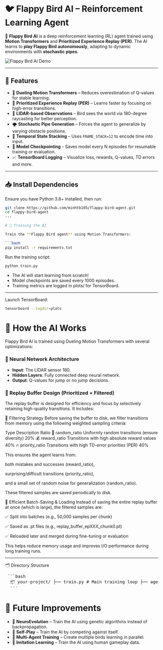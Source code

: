 # 🐦 Flappy Bird AI – Reinforcement Learning Agent

🚀 **Flappy Bird AI** is a deep reinforcement learning (RL) agent trained using **Motion Transformers** and **Prioritized Experience Replay (PER)**. The AI learns to **play Flappy Bird autonomously**, adapting to dynamic environments with **stochastic pipes**.

![Flappy Bird AI Demo](assets/demo.gif)  

---

## 🚀 Features
- 🧠 **Dueling Motion Transformers** – Reduces overestimation of Q-values for stable learning.
- 🎯 **Prioritized Experience Replay (PER)** – Learns faster by focusing on high-error transitions.
- 📡 **LIDAR-based Observations** – Bird sees the world via 180-degree raycasting for better perception.
- 🌪️ **Stochastic Pipe Generation** – Forces the agent to generalize by varying obstacle positions.
- 🧱 **Temporal State Stacking** – Uses `FRAME_STACK=12` to encode time into input.
- 💾 **Model Checkpointing** – Saves model every N episodes for resumable training or evaluation.
- 📈 **TensorBoard Logging** – Visualize loss, rewards, Q-values, TD errors and more.
---

## 📥 Install Dependencies
Ensure you have Python 3.8+ installed, then run:
```bash
git clone https://github.com/minhtb105/flappy-bird-agent.git
cd flappy-bird-agent
---

# 🤖 Training the AI

Train the **Flappy Bird agent** using Motion Transformers:

```bash
pip install -r requirements.txt
```

Run the training script:

```bash
python train.py
```

- The AI will start learning from scratch!  
- Model checkpoints are saved every 1000 episodes.  
- Training metrics are logged in plots/ for TensorBoard.
---

Launch TensorBoard:

```bash
tensorboard --logdir=plots
```

# 🔬 How the AI Works

Flappy Bird AI is trained using Dueling Motion Transformers with several optimizations:

### 🧠 Neural Network Architecture
- **Input**: The LIDAR sensor 180.
- **Hidden Layers**: Fully connected deep neural network.
- **Output**: Q-values for jump or no jump decisions.

### 🔁 Replay Buffer Design (Prioritized + Filtered)
The replay buffer is designed for efficiency and focus by selectively retaining high-quality transitions. It includes:

🧠 Filtering Strategy
Before saving the buffer to disk, we filter transitions from memory using the following weighted sampling criteria:

Type	Description	Ratio
🔄 random_ratio	Uniformly random transitions (ensure diversity)	20%
💰 reward_ratio	Transitions with high absolute reward values	40%
🔥 priority_ratio	Transitions with high TD-error priorities (PER)	40%

This ensures the agent learns from:

both mistakes and successes (reward_ratio),

surprising/difficult transitions (priority_ratio),

and a small set of random noise for generalization (random_ratio).

These filtered samples are saved periodically to disk.

💾 Efficient Batch-Saving & Loading
Instead of saving the entire replay buffer at once (which is large), the filtered samples are:

✅ Split into batches (e.g., 50,000 samples per chunk)

✅ Saved as .pt files (e.g., replay_buffer_epXXX_chunk0.pt)

✅ Reloaded later and merged during fine-tuning or evaluation

This helps reduce memory usage and improves I/O performance during long training runs.

---

🗂 Directory Structure
<pre> ```bash 
  📦 your-project/ ├── train.py # Main training loop ├── agent.py # DQN agent logic ├── game.py # Flappy Bird environment ├── replay_buffer.py # Replay buffer with PER │ ├── configs/ │ ├── dqn_configs.py # DQN settings │ └── game_configs.py # Game settings │ ├── models/ # Saved models & checkpoints ├── plots/ # Reward, Q-value, loss, TD-error graphs ├── logs/ # TensorBoard logs 
  ``` </pre>
# 🚀 Future Improvements

- 🔹 **NeuroEvolution** – Train the AI using genetic algorithms instead of backpropagation.
- 🔹 **Self-Play** – Train the AI by competing against itself.
- 🔹 **Multi-Agent Training** – Create multiple birds learning in parallel.
- 🔹 **Imitation Learning** – Train the AI using human gameplay data.
